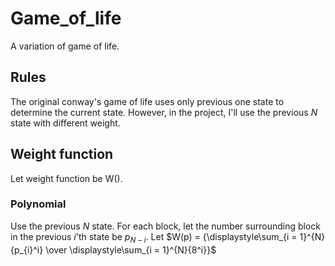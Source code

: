 # Game_of_life

A variation of game of life.

## Rules

The original conway's game of life uses only previous one state to determine the current state. However, in the project, I'll use the previous $N$ state with different weight.

## Weight function

Let weight function be W().

### Polynomial

Use the previous $N$ state. For each block, let the number surrounding block in the previous $i$'th state be $p_{N - i}$. Let $W(p) = {\displaystyle\sum_{i = 1}^{N}{p_{i}^i} \over \displaystyle\sum_{i = 1}^{N}{8^i}}$
